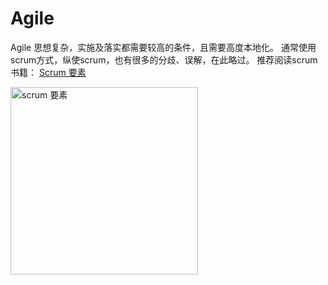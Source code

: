 # Agile

Agile 思想复杂，实施及落实都需要较高的条件，且需要高度本地化。  通常使用scrum方式，纵使scrum，也有很多的分歧、误解，在此略过。
推荐阅读scrum书籍：
[Scrum 要素](https://search.jd.com/Search?keyword=scrum+%e8%a6%81%e7%b4%a0&enc=utf-8)

<img src="https://guidelines.cc/assets/imgs/c5iDDVPrNLUVLA.jpg" alt="scrum 要素" style="width:300px;" />